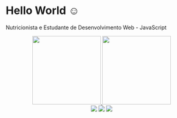 # Hello World ☺️
Nutricionista e Estudante de Desenvolvimento Web - JavaScript
<div align="center">
  <a href="https://github.com/leticiacanedo">
  <img height="180em" src="https://github-readme-stats.vercel.app/api?username=leticiacanedo&show_icons=true&theme=dracula&include_all_commits=false&count_private=true"/>
  <img height="180em" src="https://github-readme-stats.vercel.app/api/top-langs/?username=rafaballerini&layout=compact&langs_count=7&theme=dracula"/>


<div> 
  <a href="https://instagram.com/leticiacanedof" target="_blank"><img src="https://img.shields.io/badge/-Instagram-%23E4405F?style=for-the-badge&logo=instagram&logoColor=white" target="_blank"></a>
  <a href = "mailto:leticiacanedo34@gmail.com"><img src="https://img.shields.io/badge/-Gmail-%23333?style=for-the-badge&logo=gmail&logoColor=white" target="_blank"></a>
  <a href="https://www.linkedin.com/in/leticia-canedo-de-farias-44b193216/" target="_blank"><img src="https://img.shields.io/badge/-LinkedIn-%230077B5?style=for-the-badge&logo=linkedin&logoColor=white" target="_blank"></a> 
  
  
